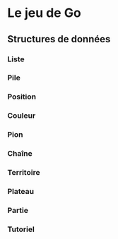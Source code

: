 Le jeu de Go
==============================

Structures de données
---------------------------------

###  Liste

###  Pile

###  Position

###  Couleur

###  Pion

###  Chaîne

###  Territoire

###  Plateau

###  Partie

###  Tutoriel
